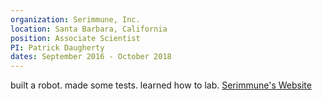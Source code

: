 ```yaml
---
organization: Serimmune, Inc.
location: Santa Barbara, California
position: Associate Scientist
PI: Patrick Daugherty
dates: September 2016 - October 2018
---
```


built a robot. made some tests. learned how to lab.
<A HREF = "https://www.serimmune.com/">Serimmune's Website</A>

